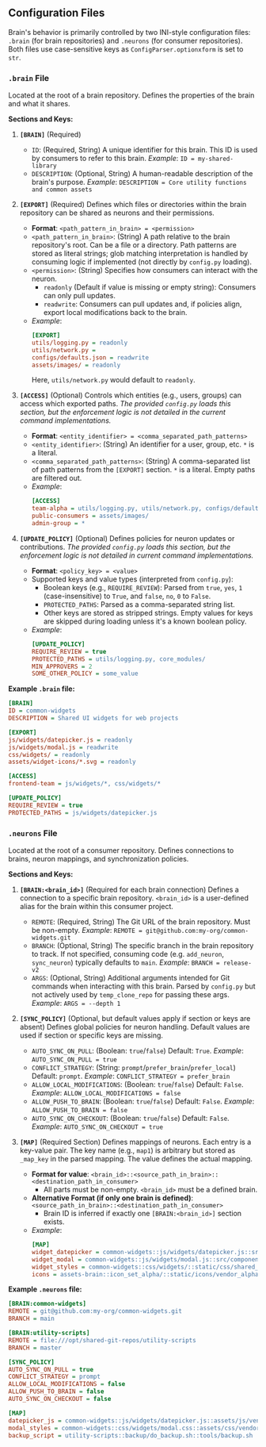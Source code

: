 Configuration Files
-------------------

Brain's behavior is primarily controlled by two INI-style configuration files: `.brain` (for brain repositories) and `.neurons` (for consumer repositories). Both files use case-sensitive keys as `ConfigParser.optionxform` is set to `str`.

### `.brain` File

Located at the root of a brain repository. Defines the properties of the brain and what it shares.

**Sections and Keys:**

1.  **`[BRAIN]`** (Required)
    *   `ID`: (Required, String) A unique identifier for this brain. This ID is used by consumers to refer to this brain.
        *Example*: `ID = my-shared-library`
    *   `DESCRIPTION`: (Optional, String) A human-readable description of the brain's purpose.
        *Example*: `DESCRIPTION = Core utility functions and common assets`

2.  **`[EXPORT]`** (Required)
    Defines which files or directories within the brain repository can be shared as neurons and their permissions.
    *   **Format**: `<path_pattern_in_brain> = <permission>`
    *   `<path_pattern_in_brain>`: (String) A path relative to the brain repository's root. Can be a file or a directory. Path patterns are stored as literal strings; glob matching interpretation is handled by consuming logic if implemented (not directly by `config.py` loading).
    *   `<permission>`: (String) Specifies how consumers can interact with the neuron.
        *   `readonly` (Default if value is missing or empty string): Consumers can only pull updates.
        *   `readwrite`: Consumers can pull updates and, if policies align, export local modifications back to the brain.
    *   *Example*:
        ```ini
        [EXPORT]
        utils/logging.py = readonly
        utils/network.py =
        configs/defaults.json = readwrite
        assets/images/ = readonly
        ```
        Here, `utils/network.py` would default to `readonly`.

3.  **`[ACCESS]`** (Optional)
    Controls which entities (e.g., users, groups) can access which exported paths. *The provided `config.py` loads this section, but the enforcement logic is not detailed in the current command implementations.*
    *   **Format**: `<entity_identifier> = <comma_separated_path_patterns>`
    *   `<entity_identifier>`: (String) An identifier for a user, group, etc. `*` is a literal.
    *   `<comma_separated_path_patterns>`: (String) A comma-separated list of path patterns from the `[EXPORT]` section. `*` is a literal. Empty paths are filtered out.
    *   *Example*:
        ```ini
        [ACCESS]
        team-alpha = utils/logging.py, utils/network.py, configs/defaults.json
        public-consumers = assets/images/
        admin-group = *
        ```

4.  **`[UPDATE_POLICY]`** (Optional)
    Defines policies for neuron updates or contributions. *The provided `config.py` loads this section, but the enforcement logic is not detailed in current command implementations.*
    *   **Format**: `<policy_key> = <value>`
    *   Supported keys and value types (interpreted from `config.py`):
        *   Boolean keys (e.g., `REQUIRE_REVIEW`): Parsed from `true`, `yes`, `1` (case-insensitive) to `True`, and `false`, `no`, `0` to `False`.
        *   `PROTECTED_PATHS`: Parsed as a comma-separated string list.
        *   Other keys are stored as stripped strings. Empty values for keys are skipped during loading unless it's a known boolean policy.
    *   *Example*:
        ```ini
        [UPDATE_POLICY]
        REQUIRE_REVIEW = true
        PROTECTED_PATHS = utils/logging.py, core_modules/
        MIN_APPROVERS = 2
        SOME_OTHER_POLICY = some_value
        ```

**Example `.brain` file:**
```ini
[BRAIN]
ID = common-widgets
DESCRIPTION = Shared UI widgets for web projects

[EXPORT]
js/widgets/datepicker.js = readonly
js/widgets/modal.js = readwrite
css/widgets/ = readonly
assets/widget-icons/*.svg = readonly

[ACCESS]
frontend-team = js/widgets/*, css/widgets/*

[UPDATE_POLICY]
REQUIRE_REVIEW = true
PROTECTED_PATHS = js/widgets/datepicker.js
```

### `.neurons` File

Located at the root of a consumer repository. Defines connections to brains, neuron mappings, and synchronization policies.

**Sections and Keys:**

1.  **`[BRAIN:<brain_id>]`** (Required for each brain connection)
    Defines a connection to a specific brain repository. `<brain_id>` is a user-defined alias for the brain within this consumer project.
    *   `REMOTE`: (Required, String) The Git URL of the brain repository. Must be non-empty.
        *Example*: `REMOTE = git@github.com:my-org/common-widgets.git`
    *   `BRANCH`: (Optional, String) The specific branch in the brain repository to track. If not specified, consuming code (e.g. `add_neuron`, `sync_neuron`) typically defaults to `main`.
        *Example*: `BRANCH = release-v2`
    *   `ARGS`: (Optional, String) Additional arguments intended for Git commands when interacting with this brain. Parsed by `config.py` but not actively used by `temp_clone_repo` for passing these args.
        *Example*: `ARGS = --depth 1`

2.  **`[SYNC_POLICY]`** (Optional, but default values apply if section or keys are absent)
    Defines global policies for neuron handling. Default values are used if section or specific keys are missing.
    *   `AUTO_SYNC_ON_PULL`: (Boolean: `true`/`false`) Default: `True`.
        *Example*: `AUTO_SYNC_ON_PULL = true`
    *   `CONFLICT_STRATEGY`: (String: `prompt`/`prefer_brain`/`prefer_local`) Default: `prompt`.
        *Example*: `CONFLICT_STRATEGY = prefer_brain`
    *   `ALLOW_LOCAL_MODIFICATIONS`: (Boolean: `true`/`false`) Default: `False`.
        *Example*: `ALLOW_LOCAL_MODIFICATIONS = false`
    *   `ALLOW_PUSH_TO_BRAIN`: (Boolean: `true`/`false`) Default: `False`.
        *Example*: `ALLOW_PUSH_TO_BRAIN = false`
    *   `AUTO_SYNC_ON_CHECKOUT`: (Boolean: `true`/`false`) Default: `False`.
        *Example*: `AUTO_SYNC_ON_CHECKOUT = true`

3.  **`[MAP]`** (Required Section)
    Defines mappings of neurons. Each entry is a key-value pair. The key name (e.g., `map1`) is arbitrary but stored as `_map_key` in the parsed mapping. The value defines the actual mapping.
    *   **Format for value**: `<brain_id>::<source_path_in_brain>::<destination_path_in_consumer>`
        *   All parts must be non-empty. `<brain_id>` must be a defined brain.
    *   **Alternative Format (if only one brain is defined)**: `<source_path_in_brain>::<destination_path_in_consumer>`
        *   Brain ID is inferred if exactly one `[BRAIN:<brain_id>]` section exists.
    *   *Example*:
        ```ini
        [MAP]
        widget_datepicker = common-widgets::js/widgets/datepicker.js::src/components/shared/datepicker.js
        widget_modal = common-widgets::js/widgets/modal.js::src/components/shared/modal.js
        widget_styles = common-widgets::css/widgets/::static/css/shared_widgets/
        icons = assets-brain::icon_set_alpha/::static/icons/vendor_alpha/
        ```

**Example `.neurons` file:**
```ini
[BRAIN:common-widgets]
REMOTE = git@github.com:my-org/common-widgets.git
BRANCH = main

[BRAIN:utility-scripts]
REMOTE = file:///opt/shared-git-repos/utility-scripts
BRANCH = master

[SYNC_POLICY]
AUTO_SYNC_ON_PULL = true
CONFLICT_STRATEGY = prompt
ALLOW_LOCAL_MODIFICATIONS = false
ALLOW_PUSH_TO_BRAIN = false
AUTO_SYNC_ON_CHECKOUT = false

[MAP]
datepicker_js = common-widgets::js/widgets/datepicker.js::assets/js/vendor/datepicker.js
modal_styles = common-widgets::css/widgets/modal.css::assets/css/vendor/modal_style.css
backup_script = utility-scripts::backup/do_backup.sh::tools/backup.sh
```